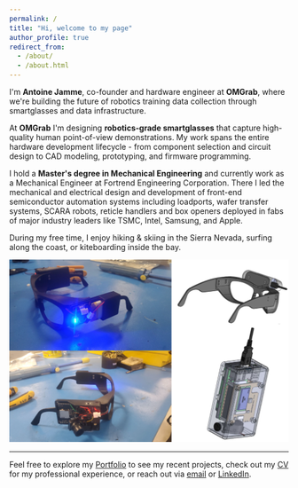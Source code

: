 ```yaml
---
permalink: /
title: "Hi, welcome to my page"
author_profile: true
redirect_from:
  - /about/
  - /about.html
---
```


I'm **Antoine Jamme**, co-founder and hardware engineer at **OMGrab**, where we're building the future of robotics training data collection through smartglasses and data infrastructure.

At **OMGrab** I'm designing **robotics-grade smartglasses** that capture high-quality human point-of-view demonstrations. My work spans the entire hardware development lifecycle - from component selection and circuit design to CAD modeling, prototyping, and firmware programming.

I hold a **Master's degree in Mechanical Engineering** and currently work as a Mechanical Engineer at Fortrend Engineering Corporation. There I led the mechanical and electrical design and development of front-end semiconductor automation systems including loadports, wafer transfer systems, SCARA robots, reticle handlers and box openers deployed in fabs of major industry leaders like TSMC, Intel, Samsung, and Apple.

During my free time, I enjoy hiking & skiing in the Sierra Nevada, surfing along the coast, or kiteboarding inside the bay.

![Hardware](/images/hardware.PNG)

---

Feel free to explore my [Portfolio](/portfolio/) to see my recent projects, check out my [CV](/cv/) for my professional experience, or reach out via [email](mailto:antoinejamme@mail.com) or [LinkedIn](https://www.linkedin.com/in/antoine-jamme/).
